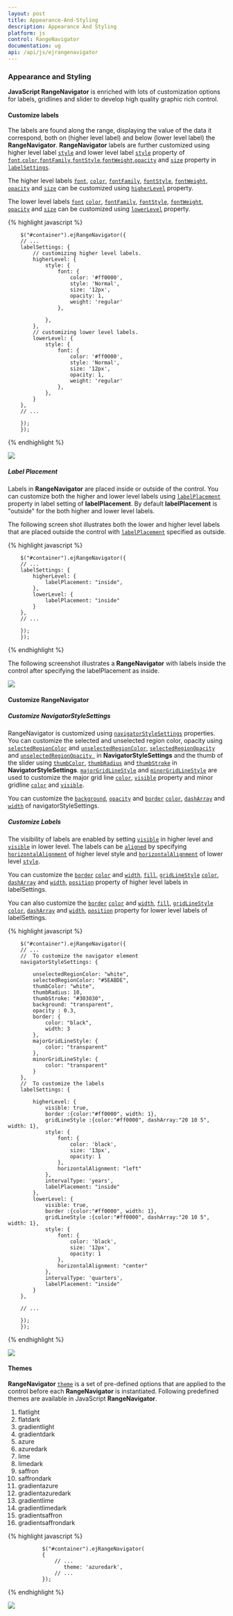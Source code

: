 ```yaml
---
layout: post
title: Appearance-And-Styling
description: Appearance And Styling
platform: js
control: RangeNavigator
documentation: ug
api: /api/js/ejrangenavigator
---
```


### Appearance and Styling

**JavaScript RangeNavigator** is enriched with lots of customization options for labels, gridlines and slider to develop high quality graphic rich control.

#### Customize labels

The labels are found along the range, displaying the value of the data it correspond, both on (higher level label) and below (lower level label) the **RangeNavigator**. **RangeNavigator** labels are further customized using higher level label [`style`](../api/ejrangenavigator#members:labelsettings-higherlevel-style) and lower level label [`style`](../api/ejrangenavigator#members:labelsettings-lowerlevel-style) property of [`font`](../api/ejrangenavigator#members:labelsettings-style-font),[`color`](../api/ejrangenavigator#members:labelsettings-style-font-color),[`fontFamily`](../api/ejrangenavigator#members:labelsettings-style-font-family),[`fontStyle`](../api/ejrangenavigator#members:labelsettings-style-font-style),[`fontWeight`](../api/ejrangenavigator#members:labelsettings-style-font-weight),[`opacity`](../api/ejrangenavigator#members:labelsettings-style-font-opacity) and [`size`](../api/ejrangenavigator#members:labelsettings-style-font-size) property in [`labelSettings`](../api/ejrangenavigator#members:labelsettings). 

The higher level labels [`font`](../api/ejrangenavigator#members:labelsettings-higherlevel-style-font), [`color`](../api/ejrangenavigator#members:labelsettings-higherlevel-style-font-color), [`fontFamily`](../api/ejrangenavigator#members:labelsettings-higherlevel-style-font-fontfamily), [`fontStyle`](../api/ejrangenavigator#members:labelsettings-higherlevel-style-font-fontstyle), [`fontWeight`](../api/ejrangenavigator#members:labelsettings-higherlevel-style-font-fontweight), [`opacity`](../api/ejrangenavigator#members:labelsettings-higherlevel-style-font-opacity) and [`size`](../api/ejrangenavigator#members:labelsettings-higherlevel-style-font-size) can be customized using [`higherLevel`](../api/ejrangenavigator#members:labelsettings-higherlevel) property.

The lower level labels [`font`](../api/ejrangenavigator#members:labelsettings-lowerlevel-style-font) [`color`](../api/ejrangenavigator#members:labelsettings-lowerlevel-style-font-color), [`fontFamily`](../api/ejrangenavigator#members:labelsettings-lowerlevel-style-font-fontfamily), [`fontStyle`](../api/ejrangenavigator#members:labelsettings-lowerlevel-style-font-fontstyle), [`fontWeight`](../api/ejrangenavigator#members:labelsettings-lowerlevel-style-font-fontweight), [`opacity`](../api/ejrangenavigator#members:labelsettings-lowerlevel-style-font-opacity) and [`size`](../api/ejrangenavigator#members:labelsettings-lowerlevel-style-font-size) can be customized using [`lowerLevel`](../api/ejrangenavigator#members:labelsettings-lowerlevel) property.

{% highlight javascript %}

        $("#container").ejRangeNavigator({
        // ...             
        labelSettings: {
            // customizing higher level labels.
            higherLevel: {
                style: {
                    font: {
                        color: '#ff0000',
                        style: 'Normal',
                        size: '12px',
                        opacity: 1,
                        weight: 'regular'
                    },
        
                },
            },
            // customizing lower level labels.
            lowerLevel: {
                style: {
                    font: {
                        color: '#ff0000',
                        style: 'Normal',
                        size: '12px',
                        opacity: 1,
                        weight: 'regular'
                    },
                },
            }
        },
        // ...             
        
        });
        });

{% endhighlight %}

![](/js/RangeNavigator/Appearance-And-Styling_images/Appearance-And-Styling_img1.png) 


##### Label Placement

Labels in **RangeNavigator** are placed inside or outside of the control. You can customize both the higher and lower level labels using [`labelPlacement`](../api/ejrangenavigator#members:labelsettings-higherlevel-labelplacement) property in label setting of **labelPlacement**. By default **labelPlacement** is "outside" for the both higher and lower level labels.

The following screen shot illustrates both the lower and higher level labels that are placed outside the control with [`labelPlacement`](../api/ejrangenavigator#members:labelsettings-lowerlevel-labelplacement) specified as outside.

{% highlight javascript %}

        $("#container").ejRangeNavigator({
        // ...             
        labelSettings: {
            higherLevel: {
                labelPlacement: "inside",
            },
            lowerLevel: {
                labelPlacement: "inside"
            }
        },
        // ...             
        
        });
        });

{% endhighlight %}


The following screenshot illustrates a **RangeNavigator** with labels inside the control after specifying the labelPlacement as inside.



![](/js/RangeNavigator/Appearance-And-Styling_images/Appearance-And-Styling_img2.png) 

#### Customize RangeNavigator

##### Customize NavigatorStyleSettings
RangeNavigator is customized using [`navigatorStyleSettings`](../api/ejrangenavigator#members:navigatorstylesettings) properties. You can customize the selected and unselected region color, opacity using [`selectedRegionColor`](../api/ejrangenavigator#members:navigatorstylesettings-selectedregioncolor) and [`unselectedRegionColor`](../api/ejrangenavigator#members:navigatorstylesettings-unselectedregioncolor), [`selectedRegionOpacity`](../api/ejrangenavigator#members:navigatorstylesettings-selectedregionopacity) and [`unselectedRegionOpacity `](../api/ejrangenavigator#members:navigatorstylesettings-unselectedregionopacity) in **NavigatorStyleSettings** and the thumb of the slider using [`thumbColor`](../api/ejrangenavigator#members:navigatorstylesettings-thumbcolor), [`thumbRadius`](../api/ejrangenavigator#members:navigatorstylesettings-thumbradius) and [`thumbStroke`](../api/ejrangenavigator#members:navigatorstylesettings-thumbstroke) in **NavigatorStyleSettings**.  [`majorGridLineStyle`](../api/ejrangenavigator#members:navigatorstylesettings-majorgridlinestyle) and [`minorGridLineStyle`](../api/ejrangenavigator#members:navigatorstylesettings-minorgridlinestyle) are used to customize the major grid line [`color`](../api/ejrangenavigator#members:navigatorstylesettings-majorgridlinestyle-color), [`visible`](../api/ejrangenavigator#members:navigatorstylesettings-majorgridlinestyle-visible) property and minor gridline [`color`](../api/ejrangenavigator#members:navigatorstylesettings-minorgridlinestyle-color) and [`visible`](../api/ejrangenavigator#members:navigatorstylesettings-minorgridlinestyle-visible).

You can customize the [`background`](../api/ejrangenavigator#members:navigatorstylesettings-background), [`opacity`](../api/ejrangenavigator#members:navigatorstylesettings-opacity) and [`border`](../api/ejrangenavigator#members:navigatorstylesettings-border) [`color`](../api/ejrangenavigator#members:navigatorstylesettings-border-color), [`dashArray`](../api/ejrangenavigator#members:navigatorstylesettings-border-dasharray) and [`width`](../api/ejrangenavigator#members:navigatorstylesettings-border-width) of navigatorStyleSettings.

##### Customize Labels
The visibility of labels are enabled by setting [`visible`](../api/ejrangenavigator#members:labelsettings-higherlevel-visible) in higher level and [`visible`](../api/ejrangenavigator#members:labelsettings-lowerlevel-visible) in lower level. The labels can be [`aligned`](../api/ejrangenavigator#members:labelsettings-style-horizontalalignment) by specifying [`horizontalAlignment`](../api/ejrangenavigator#members:labelsettings-higherlevel-style-horizontalalignment) of higher level style and [`horizontalAlignment`](../api/ejrangenavigator#members:labelsettings-lowerlevel-style-horizontalalignment) of lower level [`style`](../api/ejrangenavigator#members:labelsettings-style). 

You can customize the [`border`](../api/ejrangenavigator#members:labelsettings-higherlevel-border) [`color`](../api/ejrangenavigator#members:labelsettings-higherlevel-border-color) and [`width`](../api/ejrangenavigator#members:labelsettings-higherlevel-border-width), [`fill`](../api/ejrangenavigator#members:labelsettings-higherlevel-fill), [`gridLineStyle`](../api/ejrangenavigator#members:labelsettings-higherlevel-gridlinestyle) [`color`](../api/ejrangenavigator#members:labelsettings-higherlevel-gridlinestyle-color), [`dashArray`](../api/ejrangenavigator#members:labelsettings-higherlevel-gridlinestyle-dasharray) and [`width`](../api/ejrangenavigator#members:labelsettings-higherlevel-gridlinestyle-width), [`position`](../api/ejrangenavigator#members:labelsettings-higherlevel-position) property of higher level labels in labelSettings. 

You can also customize the [`border`](../api/ejrangenavigator#members:labelsettings-lowerlevel-border) [`color`](../api/ejrangenavigator#members:labelsettings-lowerlevel-border-color) and [`width`](../api/ejrangenavigator#members:labelsettings-lowerlevel-border-width), [`fill`](../api/ejrangenavigator#members:labelsettings-lowerlevel-fill), [`gridLineStyle`](../api/ejrangenavigator#members:labelsettings-lowerlevel-gridlinestyle) [`color`](../api/ejrangenavigator#members:labelsettings-lowerlevel-gridlinestyle-color), [`dashArray`](../api/ejrangenavigator#members:labelsettings-lowerlevel-gridlinestyle-dasharray) and [`width`](../api/ejrangenavigator#members:labelsettings-lowerlevel-gridlinestyle-width), [`position`](../api/ejrangenavigator#members:labelsettings-lowerlevel-position) property for lower level labels of labelSettings. 

{% highlight javascript %}

        $("#container").ejRangeNavigator({
        // ...    
        //  To customize the navigator element     
        navigatorStyleSettings: {
        
            unselectedRegionColor: "white",
            selectedRegionColor: "#5EABDE",
            thumbColor: "white",
            thumbRadius: 10,
            thumbStroke: "#303030",
            background: "transparent",
            opacity : 0.3,
            border: {
                color: "black",
                width: 3
            },
            majorGridLineStyle: {
                color: "transparent"
            },
            minorGridLineStyle: {
                color: "transparent"
            }
        },
        //  To customize the labels
        labelSettings: {
        
            higherLevel: {
                visible: true,
                border :{color:"#ff0000", width: 1},
                gridLineStyle :{color:"#ff0000", dashArray:"20 10 5", width: 1},
                style: {
                    font: {
                        color: 'black',
                        size: '13px',
                        opacity: 1
                    },
                    horizontalAlignment: "left"
                },
                intervalType: 'years',
                labelPlacement: "inside"
            },
            lowerLevel: {
                visible: true,
                border :{color:"#ff0000", width: 1},
                gridLineStyle :{color:"#ff0000", dashArray:"20 10 5", width: 1},
                style: {
                    font: {
                        color: 'black',
                        size: '12px',
                        opacity: 1
                    },
                    horizontalAlignment: "center"
                },
                intervalType: 'quarters',
                labelPlacement: "inside"
            }
        },
        
        // ...             
        
        });
        });


{% endhighlight %}



![](/js/RangeNavigator/Appearance-And-Styling_images/Appearance-And-Styling_img3.png) 

#### Themes

**RangeNavigator** [`theme`](../api/ejrangenavigator#members:theme) is a set of pre-defined options that are applied to the control before each **RangeNavigator** is instantiated. Following predefined themes are available in JavaScript **RangeNavigator**.

1. flatlight
2. flatdark
3. gradientlight 
4. gradientdark 
5. azure                      
6. azuredark               
7. lime 
8. limedark
9. saffron
10. saffrondark
11. gradientazure
12. gradientazuredark
13. gradientlime
14. gradientlimedark
15. gradientsaffron
16. gradientsaffrondark

{% highlight javascript %}


               $("#container").ejRangeNavigator(
               {   
                   // ...              
                      theme: 'azuredark',
                   // ...             
               });


{% endhighlight %}



![](/js/RangeNavigator/Appearance-And-Styling_images/Appearance-And-Styling_img4.png) 
